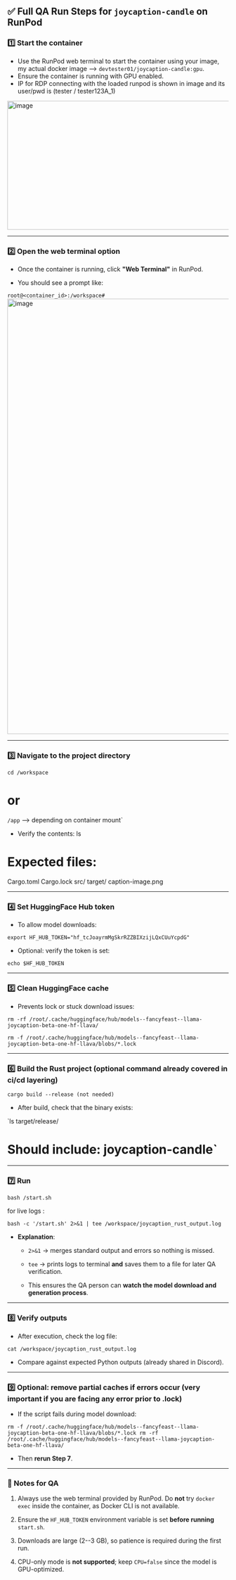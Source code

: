 ✅ Full QA Run Steps for `joycaption-candle` on RunPod
-----------------------------------------------------

### 1️⃣ Start the container

-   Use the RunPod web terminal to start the container using your image, my actual docker image --> `devtester01/joycaption-candle:gpu`.
-   Ensure the container is running with GPU enabled.
-   IP for RDP connecting with the loaded runpod is shown in image and its user/pwd is (tester / tester123A_1)

  <img width="537" height="293" alt="image" src="https://github.com/user-attachments/assets/e779adeb-0b12-4901-91b7-3dc41d354af8" />


* * * * *

### 2️⃣ Open the web terminal option

-   Once the container is running, click **"Web Terminal"** in RunPod.

-   You should see a prompt like:

`root@<container_id>:/workspace#`
<img width="2489" height="990" alt="image" src="https://github.com/user-attachments/assets/bce963a3-b500-4717-8b1f-395991932caa" />

* * * * *

### 3️⃣ Navigate to the project directory

`cd /workspace`   
# or 
`/app` --> depending on container mount`

-   Verify the contents:
ls

# Expected files:
Cargo.toml  Cargo.lock  src/  target/  caption-image.png

* * * * *

### 4️⃣ Set HuggingFace Hub token

-   To allow model downloads:

`export HF_HUB_TOKEN="hf_tcJoayrmMgSkrRZZBIXzijLQxCUuYcpdG"`

-   Optional: verify the token is set:

`echo $HF_HUB_TOKEN`

* * * * *

### 5️⃣ Clean HuggingFace cache

-   Prevents lock or stuck download issues:

`rm -rf /root/.cache/huggingface/hub/models--fancyfeast--llama-joycaption-beta-one-hf-llava/`

`rm -f /root/.cache/huggingface/hub/models--fancyfeast--llama-joycaption-beta-one-hf-llava/blobs/*.lock`

* * * * *

### 6️⃣ Build the Rust project (optional command already covered in ci/cd layering)

`cargo build --release (not needed)` 

-   After build, check that the binary exists:

`ls target/release/
# Should include: joycaption-candle`

* * * * *

### 7️⃣ Run 

`bash /start.sh`

for live logs :

`bash -c '/start.sh' 2>&1 | tee /workspace/joycaption_rust_output.log`

-   **Explanation**:

    -   `2>&1` → merges standard output and errors so nothing is missed.

    -   `tee` → prints logs to terminal **and** saves them to a file for later QA verification.

    -   This ensures the QA person can **watch the model download and generation process**.

* * * * *

### 8️⃣ Verify outputs

-   After execution, check the log file:

`cat /workspace/joycaption_rust_output.log`

-   Compare against expected Python outputs (already shared in Discord).

* * * * *

### 9️⃣ Optional: remove partial caches if errors occur (very important if you are facing any  error prior to .lock)

-   If the script fails during model download:

`rm -f /root/.cache/huggingface/hub/models--fancyfeast--llama-joycaption-beta-one-hf-llava/blobs/*.lock
rm -rf /root/.cache/huggingface/hub/models--fancyfeast--llama-joycaption-beta-one-hf-llava/`

-   Then **rerun Step 7**.

* * * * *

### 🔹 Notes for QA

1.  Always use the web terminal provided by RunPod. Do **not** try `docker exec` inside the container, as Docker CLI is not available.

2.  Ensure the `HF_HUB_TOKEN` environment variable is set **before running** `start.sh`.

3.  Downloads are large (2--3 GB), so patience is required during the first run.

4.  CPU-only mode is **not supported**; keep `CPU=false` since the model is GPU-optimized.
